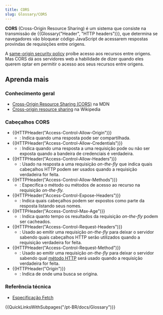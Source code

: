```yaml
---
title: CORS
slug: Glossary/CORS
---
```


**CORS** (Cross-Origin Resource Sharing) é um sistema que consiste na transmissão de {{Glossary("Header", "HTTP headers")}}, que determina se navegadores vão bloquear código JavaScript de acessarem respostas provindas de requisições entre origens.

A [same-origin security policy](/pt-BR/docs/Web/Security/Same-origin_policy) proíbe acesso aos recursos entre origens. Mas CORS dá aos servidores web a habilidade de dizer quando eles querem optar em permitir o acesso aos seus recursos entre origens.

## Aprenda mais

### Conhecimento geral

- [Cross-Origin Resource Sharing (CORS)](/pt-BR/docs/Web/HTTP/CORS) na MDN
- [Cross-origin resource sharing](https://pt.wikipedia.org/wiki/Cross-origin_resource_sharing) na Wikipedia

### Cabeçalhos CORS

- {{HTTPHeader("Access-Control-Allow-Origin")}}
  - : Indica quando uma resposta pode ser compartilhada.
- {{HTTPHeader("Access-Control-Allow-Credentials")}}
  - : Indica quando uma resposta a uma requisição pode ou não ser exposta quando a bandeira de credenciais é verdadeira.
- {{HTTPHeader("Access-Control-Allow-Headers")}}
  - : Usado na resposta a uma requisição _on-the-fly_ que indica quais cabeçalhos HTTP podem ser usados quando a requisição verdadeira for feita.
- {{HTTPHeader("Access-Control-Allow-Methods")}}
  - : Especifica o método ou métodos de acesso ao recurso na requisição _on-the-fly._
- {{HTTPHeader("Access-Control-Expose-Headers")}}
  - : Indica quais cabeçalhos podem ser expostos como parte da resposta listando seus nomes.
- {{HTTPHeader("Access-Control-Max-Age")}}
  - : Indica quanto tempo os resultados da requisição _on-the-fly_ podem ser cacheados.
- {{HTTPHeader("Access-Control-Request-Headers")}}
  - : Usado ao emitir uma requisição _on-the-fly_ para deixar o servidor sabendo quais cabeçalhos HTTP serão utilizados quando a requisição verdadeira for feita.
- {{HTTPHeader("Access-Control-Request-Method")}}
  - : Usado ao emitir uma requisição _on-the-fly_ para deixar o servidor sabendo qual [método HTTP](/pt-BR/docs/Web/HTTP/Methods) será usado quando a requisição verdadeira for feita.
- {{HTTPHeader("Origin")}}
  - : Indica de onde uma busca se origina.

### Referência técnica

- [Especificação Fetch](https://fetch.spec.whatwg.org)

{{QuickLinksWithSubpages("/pt-BR/docs/Glossary")}}
